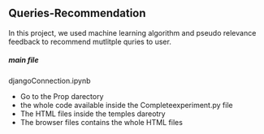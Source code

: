 ## Queries-Recommendation

In this project, we used machine learning algorithm and pseudo relevance feedback to recommend mutlitple quries to user. 

<h5> main file</h5>
      djangoConnection.ipynb
         <ul>
      <li>Go to the Prop darectory </li>
      <li>the whole code available inside the Completeexperiment.py file </li>
      <li>The HTML files inside the temples dareotry</li>
      <li>The browser files contains the whole HTML files</li>
        </ul>
